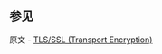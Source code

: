 ## 参见

原文 - [TLS/SSL (Transport Encryption)]( https://docs.mongodb.com/manual/core/security-transport-encryption/ )

